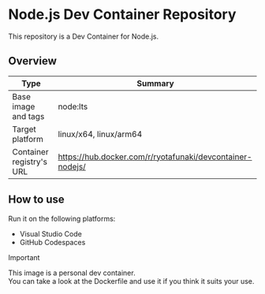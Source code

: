 # Node.js Dev Container Repository

This repository is a Dev Container for Node.js.

## Overview

| Type | Summary |
| --- | --- |
| Base image and tags | node:lts |
| Target platform | linux/x64, linux/arm64 |
| Container registry's URL | https://hub.docker.com/r/ryotafunaki/devcontainer-nodejs/ |

## How to use

Run it on the following platforms:
- Visual Studio Code
- GitHub Codespaces

> [!IMPORTANT]  
> This image is a personal dev container.  
> You can take a look at the Dockerfile and use it if you think it suits your use.
